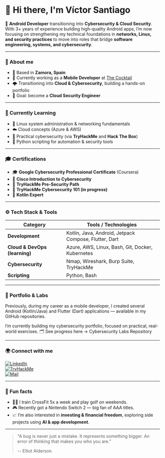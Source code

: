 # 👋 Hi there, I'm Víctor Santiago

🚀 **Android Developer** transitioning into **Cybersecurity & Cloud Security**.  
With 3+ years of experience building high-quality Android apps, I’m now focusing on strengthening my technical foundations in **networks, Linux, and security practices** to move into roles that bridge **software engineering, systems, and cybersecurity**.

---

### 🧭 About me
- 📍 Based in **Zamora, Spain**
- 💼 Currently working as a **Mobile Developer** at [The Cocktail](https://www.the-cocktail.com/)
- 🌩️ Transitioning into **Cloud & Cybersecurity**, building a hands-on portfolio
- 🎯 Goal: become a **Cloud Security Engineer** 

---

### 🧠 Currently Learning
- 🐧 Linux system administration & networking fundamentals  
- ☁️ Cloud concepts (Azure & AWS)
- 🧰 Practical cybersecurity (via **TryHackMe** and **Hack The Box**)  
- 🐍 Python scripting for automation & security tools  

---

### 🎓 Certifications
- 🎓 **Google Cybersecurity Professional Certificate** (Coursera)  
- 🧩 **Cisco Introduction to Cybersecurity**  
- 🧠 **TryHackMe Pre-Security Path**  
- 🧱 **TryHackMe Cybersecurity 101 (in progress)**
- :iphone: **Kotlin Expert**

---

### ⚙️ Tech Stack & Tools
| Category | Tools / Technologies |
|-----------|----------------------|
| **Development** | Kotlin, Java, Android, Jetpack Compose, Flutter, Dart |
| **Cloud & DevOps (learning)** | Azure, AWS, Linux, Bash, Git, Docker, Kubernetes |
| **Cybersecurity** | Nmap, Wireshark, Burp Suite, TryHackMe |
| **Scripting** | Python, Bash |

---

### 🧩 Portfolio & Labs

Previously, during my career as a mobile developer, I created several Android (Kotlin/Java) and Flutter (Dart) applications — available in my GitHub repositories.

I’m currently building my cybersecurity portfolio, focused on practical, real-world exercises.
🗂️ See progress here → Cybersecurity Labs Repository

---

### 🌍 Connect with me
[![LinkedIn](https://img.shields.io/badge/LinkedIn-Víctor%20Santiago-blue?style=flat&logo=linkedin&logoColor=white)](https://www.linkedin.com/in/victor-santiago-ferrera/)   
[![TryHackMe](https://img.shields.io/badge/TryHackMe-vthewolf-green?style=flat&logo=tryhackme)](https://tryhackme.com/p/vsantiagoferrera)   
[![Mail](https://img.shields.io/badge/Gmail-vsantiagoferrera%40gmail.com-red?style=flat&logo=gmail)](mailto:vsantiagoferrera@gmail.com)

---

### 💬 Fun facts
- 🏋️‍♂️ I train CrossFit 5x a week and play golf on weekends.  
- 🎮 Recently got a Nintendo Switch 2 — big fan of AAA titles.  
- 📈 I’m also interested in **investing & financial freedom**, exploring side projects using **AI & app development**.

---

> "A bug is never just a mistake. It represents something bigger. An error of thinking that makes you who you are."
> 
> -- Elliot Alderson
